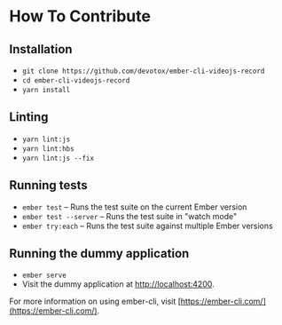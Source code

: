 # How To Contribute

## Installation

* `git clone https://github.com/devotox/ember-cli-videojs-record`
* `cd ember-cli-videojs-record`
* `yarn install`

## Linting

* `yarn lint:js`
* `yarn lint:hbs`
* `yarn lint:js --fix`

## Running tests

* `ember test` – Runs the test suite on the current Ember version
* `ember test --server` – Runs the test suite in "watch mode"
* `ember try:each` – Runs the test suite against multiple Ember versions

## Running the dummy application

* `ember serve`
* Visit the dummy application at [http://localhost:4200](http://localhost:4200).

For more information on using ember-cli, visit [https://ember-cli.com/](https://ember-cli.com/).
